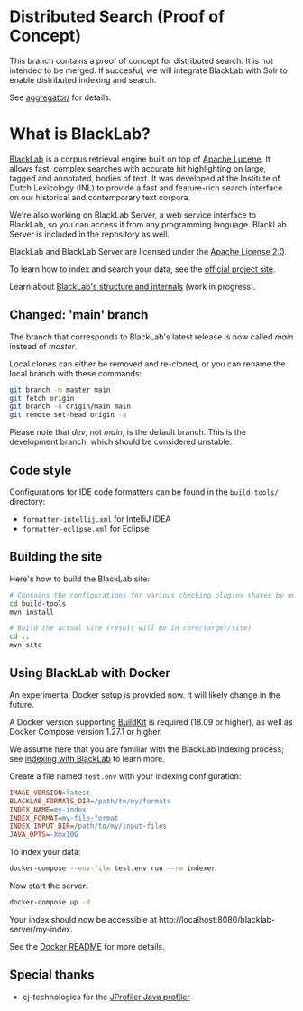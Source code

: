 # Distributed Search (Proof of Concept)

This branch contains a proof of concept for distributed search. It is not intended to be merged.
If succesful, we will integrate BlackLab with Solr to enable distributed indexing and search.

See [aggregator/](aggregator/README.md) for details.

# What is BlackLab?

[BlackLab](http://inl.github.io/BlackLab/) is a corpus retrieval engine built on top of [Apache Lucene](http://lucene.apache.org/). It allows fast, complex searches with accurate hit highlighting on large, tagged and annotated, bodies of text. It was developed at the Institute of Dutch Lexicology (INL) to provide a fast and feature-rich search
interface on our historical and contemporary text corpora.

We're also working on BlackLab Server, a web service interface to BlackLab, so you can access it from any programming language. BlackLab Server is included in the repository as well.

BlackLab and BlackLab Server are licensed under the [Apache License 2.0](http://www.apache.org/licenses/LICENSE-2.0).

To learn how to index and search your data, see the [official project site](http://inl.github.io/BlackLab/).

Learn about [BlackLab's structure and internals](./core/src/site/markdown/blacklab-internals.md) (work in progress). 

## Changed: 'main' branch

The branch that corresponds to BlackLab's latest release is now called _main_ instead of _master_.

Local clones can either be removed and re-cloned, or you can rename the local branch with these commands:

```bash
git branch -m master main
git fetch origin
git branch -u origin/main main
git remote set-head origin -a
```

Please note that _dev_, not _main_, is the default branch. This is the development
branch, which should be considered unstable.

## Code style

Configurations for IDE code formatters can be found in the `build-tools/` directory: 
- `formatter-intellij.xml` for IntelliJ IDEA
- `formatter-eclipse.xml` for Eclipse

## Building the site

Here's how to build the BlackLab site:

```bash
# Contains the configurations for various checking plugins shared by multiple modules
cd build-tools
mvn install

# Build the actual site (result will be in core/target/site)
cd ..
mvn site
```

## Using BlackLab with Docker

An experimental Docker setup is provided now. It will likely change in the future.

A Docker version supporting [BuildKit](https://docs.docker.com/develop/develop-images/build_enhancements/) is required (18.09 or higher), as well as Docker Compose version 1.27.1 or higher. 

We assume here that you are familiar with the BlackLab indexing process; see [indexing with BlackLab](https://inl.github.io/BlackLab/indexing-with-blacklab.html) to learn more.

Create a file named `test.env` with your indexing configuration:

```ini
IMAGE_VERSION=latest
BLACKLAB_FORMATS_DIR=/path/to/my/formats
INDEX_NAME=my-index
INDEX_FORMAT=my-file-format
INDEX_INPUT_DIR=/path/to/my/input-files
JAVA_OPTS=-Xmx10G
```

To index your data:

```bash
docker-compose --env-file test.env run --rm indexer
```

Now start the server:

```bash
docker-compose up -d
```

Your index should now be accessible at http://localhost:8080/blacklab-server/my-index.


See the [Docker README](docker/README.md) for more details.

## Special thanks

* ej-technologies for the <a href="https://www.ej-technologies.com/products/jprofiler/overview.html">JProfiler Java profiler</a>
